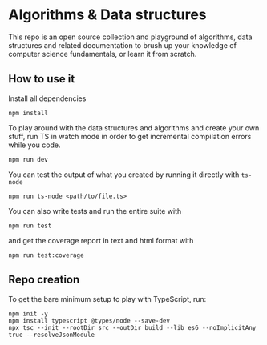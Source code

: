 # Algorithms & Data structures
This repo is an open source collection and playground of algorithms, data structures and related documentation to brush up your knowledge of computer science fundamentals, or learn it from scratch.
## How to use it
Install all dependencies

```
npm install
```

To play around with the data structures and algorithms and create your own stuff, run TS in watch mode in order to get incremental compilation errors while you code.

```
npm run dev
```

You can test the output of what you created by running it directly with `ts-node`

```
npm run ts-node <path/to/file.ts>
```

You can also write tests and run the entire suite with

```
npm run test
```

and get the coverage report in text and html format with

```
npm run test:coverage
```
## Repo creation
To get the bare minimum setup to play with TypeScript, run:

```
npm init -y
npm install typescript @types/node --save-dev
npx tsc --init --rootDir src --outDir build --lib es6 --noImplicitAny true --resolveJsonModule
```
